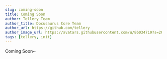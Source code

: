```yaml
---
slug: coming-soon
title: Coming Soon
author: Tellery Team
author_title: Docusaurus Core Team
author_url: https://github.com/tellery
author_image_url: https://avatars.githubusercontent.com/u/86034719?s=200&v=4
tags: [tellery, init]
---
```


Coming Soon~
